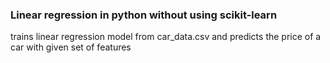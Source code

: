 <h3>Linear regression in python without using scikit-learn</h3>

trains linear regression model from car_data.csv and predicts the price of a car with given set of features
